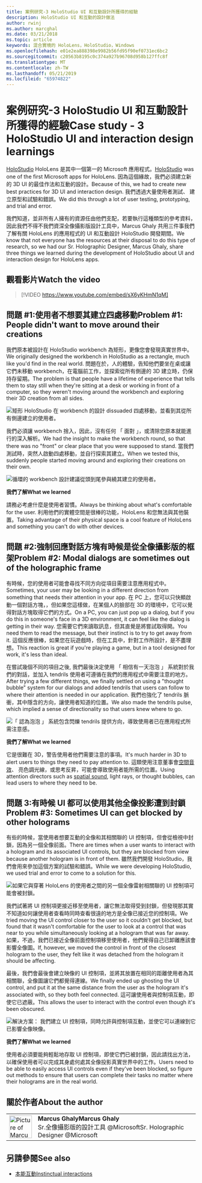 ```yaml
---
title: 案例研究-3 HoloStudio UI 和互動設計所獲得的經驗
description: HoloStudio UI 和互動的設計做法
author: rwinj
ms.author: marcghal
ms.date: 03/21/2018
ms.topic: article
keywords: 混合實境的 HoloLens，HoloStudio，Windows
ms.openlocfilehash: e01e2ea888398e9982b56fd95f90ef0731ec6bc2
ms.sourcegitcommit: c20563b8195c0c374a927b96708d958b127ffc8f
ms.translationtype: MT
ms.contentlocale: zh-TW
ms.lasthandoff: 05/21/2019
ms.locfileid: "65974822"
---
```

# <a name="case-study---3-holostudio-ui-and-interaction-design-learnings"></a><span data-ttu-id="e3f1d-104">案例研究-3 HoloStudio UI 和互動設計所獲得的經驗</span><span class="sxs-lookup"><span data-stu-id="e3f1d-104">Case study - 3 HoloStudio UI and interaction design learnings</span></span>

<span data-ttu-id="e3f1d-105">[HoloStudio](https://www.youtube.com/watch?v=BRIJG0x_We8) HoloLens 是其中一個第一的 Microsoft 應用程式。</span><span class="sxs-lookup"><span data-stu-id="e3f1d-105">[HoloStudio](https://www.youtube.com/watch?v=BRIJG0x_We8) was one of the first Microsoft apps for HoloLens.</span></span> <span data-ttu-id="e3f1d-106">因為這個緣故，我們必須建立新的 3D UI 的最佳作法和互動的設計。</span><span class="sxs-lookup"><span data-stu-id="e3f1d-106">Because of this, we had to create new best practices for 3D UI and interaction design.</span></span> <span data-ttu-id="e3f1d-107">我們透過大量使用者測試、 建立原型和試驗和錯誤。</span><span class="sxs-lookup"><span data-stu-id="e3f1d-107">We did this through a lot of user testing, prototyping, and trial and error.</span></span>

<span data-ttu-id="e3f1d-108">我們知道，並非所有人擁有的資源任由他們支配，若要執行這種類型的參考資料，因此我們不得不我們資深全像攝影版設計工具中，Marcus Ghaly 共用三件事我們了解有關 HoloLens 的應用程式的 UI 和互動設計 HoloStudio 開發期間。</span><span class="sxs-lookup"><span data-stu-id="e3f1d-108">We know that not everyone has the resources at their disposal to do this type of research, so we had our Sr. Holographic Designer, Marcus Ghaly, share three things we learned during the development of HoloStudio about UI and interaction design for HoloLens apps.</span></span>

## <a name="watch-the-video"></a><span data-ttu-id="e3f1d-109">觀看影片</span><span class="sxs-lookup"><span data-stu-id="e3f1d-109">Watch the video</span></span>

>[!VIDEO https://www.youtube.com/embed/sX6yKHmN1qM]

## <a name="problem-1-people-didnt-want-to-move-around-their-creations"></a><span data-ttu-id="e3f1d-110">問題 #1:使用者不想要其建立四處移動</span><span class="sxs-lookup"><span data-stu-id="e3f1d-110">Problem #1: People didn't want to move around their creations</span></span>

<span data-ttu-id="e3f1d-111">我們原本被設計在 HoloStudio workbench 為矩形，更像您會發現真實世界中。</span><span class="sxs-lookup"><span data-stu-id="e3f1d-111">We originally designed the workbench in HoloStudio as a rectangle, much like you'd find in the real world.</span></span> <span data-ttu-id="e3f1d-112">問題在於，人的體驗，告知他們要坐在桌或讓它們未移動 workbench，在電腦前工作，並探索從所有側邊的 3D 建立時，仍保持存留期。</span><span class="sxs-lookup"><span data-stu-id="e3f1d-112">The problem is that people have a lifetime of experience that tells them to stay still when they're sitting at a desk or working in front of a computer, so they weren't moving around the workbench and exploring their 3D creation from all sides.</span></span>

![矩形 HoloStudio 在 workbench 的設計 dissuaded 四處移動，並看到其從所有側邊建立的使用者。](images/rectangular-workbench-500px.jpg)

<span data-ttu-id="e3f1d-114">我們必須讓 workbench 捨入，因此，沒有任何 「 面對 」，或清除您原本就能進行的深入解析。</span><span class="sxs-lookup"><span data-stu-id="e3f1d-114">We had the insight to make the workbench round, so that there was no "front" or clear place that you were supposed to stand.</span></span> <span data-ttu-id="e3f1d-115">當我們測試時，突然人啟動四處移動，並自行探索其建立。</span><span class="sxs-lookup"><span data-stu-id="e3f1d-115">When we tested this, suddenly people started moving around and exploring their creations on their own.</span></span>

![循環的 workbench 設計建議從頭到尾參與繞其建立的使用者。](images/circular-workbench-500px.jpg)

<span data-ttu-id="e3f1d-117">**我們了解**</span><span class="sxs-lookup"><span data-stu-id="e3f1d-117">**What we learned**</span></span>

<span data-ttu-id="e3f1d-118">請務必考慮什麼是使用者習慣。</span><span class="sxs-lookup"><span data-stu-id="e3f1d-118">Always be thinking about what's comfortable for the user.</span></span> <span data-ttu-id="e3f1d-119">利用他們的實體空間是很棒的功能，HoloLens 和您無法與其他裝置。</span><span class="sxs-lookup"><span data-stu-id="e3f1d-119">Taking advantage of their physical space is a cool feature of HoloLens and something you can't do with other devices.</span></span>

## <a name="problem-2-modal-dialogs-are-sometimes-out-of-the-holographic-frame"></a><span data-ttu-id="e3f1d-120">問題 #2:強制回應對話方塊有時候是從全像攝影版的框架</span><span class="sxs-lookup"><span data-stu-id="e3f1d-120">Problem #2: Modal dialogs are sometimes out of the holographic frame</span></span>

<span data-ttu-id="e3f1d-121">有時候，您的使用者可能會尋找不同方向從項目需要注意應用程式中。</span><span class="sxs-lookup"><span data-stu-id="e3f1d-121">Sometimes, your user may be looking in a different direction from something that needs their attention in your app.</span></span> <span data-ttu-id="e3f1d-122">在 PC 上，您可以只快顯啟動一個對話方塊，，但如果您這樣做，在某個人的臉部在 3D 的環境中，它可以覺得對話方塊取得它們的方式。</span><span class="sxs-lookup"><span data-stu-id="e3f1d-122">On a PC, you can just pop up a dialog, but if you do this in someone's face in a 3D environment, it can feel like the dialog is getting in their way.</span></span> <span data-ttu-id="e3f1d-123">您需要它們來讀取訊息，但其直覺是將嘗試取得開。</span><span class="sxs-lookup"><span data-stu-id="e3f1d-123">You need them to read the message, but their instinct is to try to get away from it.</span></span> <span data-ttu-id="e3f1d-124">這個反應很棒，如果您在玩遊戲時，但在工具中，針對工作所設計，是不盡理想。</span><span class="sxs-lookup"><span data-stu-id="e3f1d-124">This reaction is great if you're playing a game, but in a tool designed for work, it's less than ideal.</span></span>

<span data-ttu-id="e3f1d-125">在嘗試幾個不同的項目之後, 我們最後決定使用 「 相信有一天泡泡 」 系統對於我們的對話，並加入 tendrils 使用者可遵循在我們的應用程式中需要注意的地方。</span><span class="sxs-lookup"><span data-stu-id="e3f1d-125">After trying a few different things, we finally settled on using a "thought bubble" system for our dialogs and added tendrils that users can follow to where their attention is needed in our application.</span></span> <span data-ttu-id="e3f1d-126">我們也強化了 tendrils 脈衝，其中隱含的方向，讓使用者知道的位置。</span><span class="sxs-lookup"><span data-stu-id="e3f1d-126">We also made the tendrils pulse, which implied a sense of directionality so that users knew where to go.</span></span>

![「 認為泡泡 」 系統包含閃爍 tendrils 提供方向，導致使用者已在應用程式所需注意感。](images/thought-bubble-500px.jpg)

<span data-ttu-id="e3f1d-128">**我們了解**</span><span class="sxs-lookup"><span data-stu-id="e3f1d-128">**What we learned**</span></span>

<span data-ttu-id="e3f1d-129">它是很難在 3D，警告使用者他們需要注意的事項。</span><span class="sxs-lookup"><span data-stu-id="e3f1d-129">It's much harder in 3D to alert users to things they need to pay attention to.</span></span> <span data-ttu-id="e3f1d-130">這類使用注意董事會[空間音效](spatial-sound.md)、 亮色調光線，或思考反昇，可能會導致使用者能所需的位置。</span><span class="sxs-lookup"><span data-stu-id="e3f1d-130">Using attention directors such as [spatial sound](spatial-sound.md), light rays, or thought bubbles, can lead users to where they need to be.</span></span>

## <a name="problem-3-sometimes-ui-can-get-blocked-by-other-holograms"></a><span data-ttu-id="e3f1d-131">問題 3:有時候 UI 都可以使用其他全像投影遭到封鎖</span><span class="sxs-lookup"><span data-stu-id="e3f1d-131">Problem #3: Sometimes UI can get blocked by other holograms</span></span>

<span data-ttu-id="e3f1d-132">有些的時候，當使用者想要互動的全像和其相關聯的 UI 控制項，但會從檢視中封鎖，因為另一個全像前面。</span><span class="sxs-lookup"><span data-stu-id="e3f1d-132">There are times when a user wants to interact with a hologram and its associated UI controls, but they are blocked from view because another hologram is in front of them.</span></span> <span data-ttu-id="e3f1d-133">雖然我們開發 HoloStudio，我們會用來參加這個方案的試驗和錯誤。</span><span class="sxs-lookup"><span data-stu-id="e3f1d-133">While we were developing HoloStudio, we used trial and error to come to a solution for this.</span></span>

![如果它與穿著 HoloLens 的使用者之間的另一個全像雷射相關聯的 UI 控制項可能會被封鎖。](images/ui-blocked-500px.jpg)

<span data-ttu-id="e3f1d-135">我們試著將 UI 控制項更接近移至使用者，讓它無法取得受到封鎖，但發現那其實不知道如何讓使用者查看時同時查看很遠的地方是全像已接近您的控制項。</span><span class="sxs-lookup"><span data-stu-id="e3f1d-135">We tried moving the UI control closer to the user so it couldn't get blocked, but found that it wasn't comfortable for the user to look at a control that was near to you while simultaneously looking at a hologram that was far away.</span></span> <span data-ttu-id="e3f1d-136">如果，不過，我們已接近全像前面控制項移至使用者，他們覺得自己已卸離應該會影響全像圖。</span><span class="sxs-lookup"><span data-stu-id="e3f1d-136">If, however, we moved the control in front of the closest hologram to the user, they felt like it was detached from the hologram it should be affecting.</span></span>

<span data-ttu-id="e3f1d-137">最後，我們會最後會建立映像的 UI 控制項，並將其放置在相同的距離使用者為其相關聯，全像圖讓它們都覺得連線。</span><span class="sxs-lookup"><span data-stu-id="e3f1d-137">We finally ended up ghosting the UI control, and put it at the same distance from the user as the hologram it's associated with, so they both feel connected.</span></span> <span data-ttu-id="e3f1d-138">這可讓使用者與控制項互動，即使它已遮蔽。</span><span class="sxs-lookup"><span data-stu-id="e3f1d-138">This allows the user to interact with the control even though it's been obscured.</span></span>

![解決方案： 我們建立 UI 控制項，同時允許與控制項互動，並使它可以連線到它已影響全像映像。](images/ghosting-ui-500px.jpg)

<span data-ttu-id="e3f1d-140">**我們了解**</span><span class="sxs-lookup"><span data-stu-id="e3f1d-140">**What we learned**</span></span>

<span data-ttu-id="e3f1d-141">使用者必須要能夠輕鬆地存取 UI 控制項，即使它們已被封鎖，因此請找出方法，以確保使用者可以完成其身處何處其全像投影真實世界中的工作。</span><span class="sxs-lookup"><span data-stu-id="e3f1d-141">Users need to be able to easily access UI controls even if they've been blocked, so figure out methods to ensure that users can complete their tasks no matter where their holograms are in the real world.</span></span>

## <a name="about-the-author"></a><span data-ttu-id="e3f1d-142">關於作者</span><span class="sxs-lookup"><span data-stu-id="e3f1d-142">About the author</span></span>

<table style="border-collapse:collapse">
<tr>
<td style="border-style: none" width="60"><img alt="Picture of Marcus Ghaly" width="60" height="60" src="images/marcus-ghaly-200px.jpg"></td>
<td style="border-style: none"><span data-ttu-id="e3f1d-143"><b>Marcus Ghaly</b></span><span class="sxs-lookup"><span data-stu-id="e3f1d-143"><b>Marcus Ghaly</b></span></span><br><span data-ttu-id="e3f1d-144">Sr.全像攝影版的設計工具 @Microsoft</span><span class="sxs-lookup"><span data-stu-id="e3f1d-144">Sr. Holographic Designer @Microsoft</span></span></td>
</tr>
</table>

## <a name="see-also"></a><span data-ttu-id="e3f1d-145">另請參閱</span><span class="sxs-lookup"><span data-stu-id="e3f1d-145">See also</span></span>
* [<span data-ttu-id="e3f1d-146">本能互動</span><span class="sxs-lookup"><span data-stu-id="e3f1d-146">Instinctual interactions</span></span>](interaction-fundamentals.md)

 
